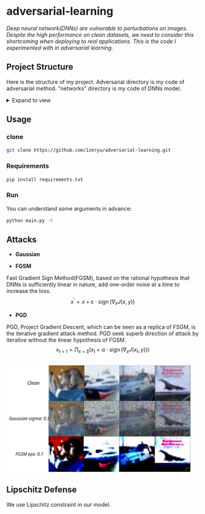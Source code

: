 # adversarial-learning

*Deep neural network(DNNs) are vulnerable to perturbations on images. Despite the high performance on clean datasets, we need to consider this shortcoming when deploying to real applications. This is the code I experimented with in adversarial learning.*

## Project Structure

Here is the structure of my project. Adversarial directory is my code of adversarial method. "networks" directory is my code of DNNs model. 
<details>
<summary>Expand to view</summary>
<pre><code>
adversarial-learning
├─adversarial 
│  └─__pycache__
├─checkpoints
├─csv
├─Dataset
│  ├─cifar10
│  │  └─cifar-10-batches-py
│  ├─MNIST
│  │  └─raw
│  └─__pycache__
├─demo
├─example
├─logs
├─myutils
│  └─__pycache__
├─networks
│  └─__pycache__
├─runs
│  ├─220901190206modelpretrainedvit_mode0
│  ├─220911143121modellip_vit_mode0
│  └─220911143201modelvit_mode0
├─save
└─__pycache__
</code></pre>
</details>

## Usage

### clone

```bash
git clone https://github.com/1zeryu/adversarial-learning.git
```

### Requirements

```bash
pip install requirements.txt
```

### Run

You can understand some arguments in advance:

```bash
python main.py -h
```

## Attacks

* **Gaussian** 

* **FGSM**

Fast Gradient Sign Method(FGSM), based on the rational hypothesis that DNNs is sufficiently linear in nature, add one-order noise at a time to increase the loss. 
$$
x^{\prime}=x+\varepsilon \cdot \operatorname{sign}\left(\nabla_x J(x, y)\right)
$$


* **PGD**

 PGD, Project Gradient Descent, which can be seen as a replica of FSGM, is the iterative gradient attack method. PGD seek superb direction of attack by iterative without the linear hypothesis of FGSM.
$$
x_{t + 1}=\prod_{x + S}\left(x_t+\alpha \cdot \operatorname{sign}\left(\nabla_x J\left(x_t, y\right)\right)\right)
$$


## ![adversarial example](img/insert.svg)

## Lipschitz Defense

We use Lipschitz constraint in our model. 

